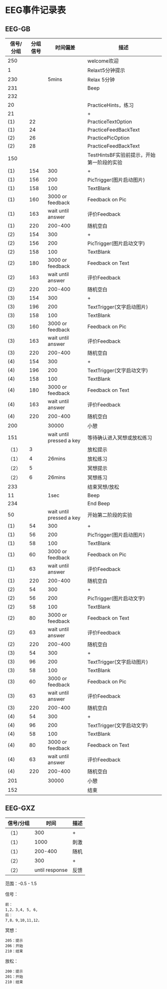 # EEG事件记录表

## EEG-GB

| 信号/分组 | 分组信号 | 时间偏差                 | 描述                                      |
| --------- | -------- | ------------------------ | ----------------------------------------- |
| 250       |          |                          | welcome欢迎                               |
| 1         |          |                          | Relaxt5分钟提示                           |
| 230       |          | 5mins                    | Relax 5分钟                               |
| 231       |          |                          | Beep                                      |
| 232       |          |                          |                                           |
| 20        |          |                          | PracticeHints，练习                       |
| 21        |          |                          | +                                         |
| (1)       | 22       |                          | PracticeTextOption                        |
| (1)       | 24       |                          | PracticeFeedBackText                      |
| (2)       | 26       |                          | PracticePicOption                         |
| (2)       | 28       |                          | PracticeFeedBackText                      |
| 150       |          |                          | TestHintsBF实验前提示，开始第一阶段的实验 |
| (1)       | 154      | 300                      | +                                         |
| (1)       | 156      | 200                      | PicTrigger(图片启动图片)                  |
| (1)       | 158      | 100                      | TextBlank                                 |
| (1)       | 160      | 3000 or feedback         | Feedback on Pic                           |
| (1)       | 163      | wait until answer        | 评价Feedback                              |
| (1)       | 220      | 200-400                  | 随机空白                                  |
| (2)       | 154      | 300                      | +                                         |
| (2)       | 156      | 200                      | PicTrigger(图片启动文字)                  |
| (2)       | 158      | 100                      | TextBlank                                 |
| (2)       | 180      | 3000 or feedback         | Feedback on Text                          |
| (2)       | 163      | wait until answer        | 评价Feedback                              |
| (2)       | 220      | 200-400                  | 随机空白                                  |
| (3)       | 154      | 300                      | +                                         |
| (3)       | 196      | 200                      | TextTrigger(文字启动图片)                 |
| (3)       | 158      | 100                      | TextBlank                                 |
| (3)       | 160      | 3000 or feedback         | Feedback on Pic                           |
| (3)       | 163      | wait until answer        | 评价Feedback                              |
| (3)       | 220      | 200-400                  | 随机空白                                  |
| (4)       | 154      | 300                      | +                                         |
| (4)       | 196      | 200                      | TextTrigger(文字启动文字)                 |
| (4)       | 158      | 100                      | TextBlank                                 |
| (4)       | 180      | 3000 or feedback         | Feedback on Text                          |
| (4)       | 163      | wait until answer        | 评价Feedback                              |
| (4)       | 220      | 200-400                  | 随机空白                                  |
| 200       |          | 30000                    | 小憩                                      |
| 151       |          | wait until pressed a key | 等待确认进入冥想或放松练习                |
| （1）     | 3        |                          | 放松提示                                  |
| （1）     | 4        | 26mins                   | 放松练习                                  |
| （2）     | 5        |                          | 冥想提示                                  |
| （2）     | 6        | 26mins                   | 冥想练习                                  |
| 233       |          |                          | 结束冥想/放松                             |
| 11        |          | 1sec                     | Beep                                      |
| 234       |          |                          | End Beep                                  |
| 50        |          | wait until pressed a key | 开始第二阶段的实验                        |
| (1)       | 54       | 300                      | +                                         |
| (1)       | 56       | 200                      | PicTrigger(图片启动图片)                  |
| (1)       | 58       | 100                      | TextBlank                                 |
| (1)       | 60       | 3000 or feedback         | Feedback on Pic                           |
| (1)       | 63       | wait until answer        | 评价Feedback                              |
| (1)       | 220      | 200-400                  | 随机空白                                  |
| (2)       | 54       | 300                      | +                                         |
| (2)       | 56       | 200                      | PicTrigger(图片启动文字)                  |
| (2)       | 58       | 100                      | TextBlank                                 |
| (2)       | 80       | 3000 or feedback         | Feedback on Text                          |
| (2)       | 63       | wait until answer        | 评价Feedback                              |
| (2)       | 220      | 200-400                  | 随机空白                                  |
| (3)       | 54       | 300                      | +                                         |
| (3)       | 96       | 200                      | TextTrigger(文字启动图片)                 |
| (3)       | 58       | 100                      | TextBlank                                 |
| (3)       | 60       | 3000 or feedback         | Feedback on Pic                           |
| (3)       | 63       | wait until answer        | 评价Feedback                              |
| (3)       | 220      | 200-400                  | 随机空白                                  |
| (4)       | 54       | 300                      | +                                         |
| (4)       | 96       | 200                      | TextTrigger(文字启动文字)                 |
| (4)       | 58       | 100                      | TextBlank                                 |
| (4)       | 80       | 3000 or feedback         | Feedback on Text                          |
| (4)       | 63       | wait until answer        | 评价Feedback                              |
| (4)       | 220      | 200-400                  | 随机空白                                  |
| 201       |          | 30000                    | 小憩                                      |
| 152       |          |                          | 结束                                      |





## EEG-GXZ

| 信号/分组 | 时间           | 描述 |
| --------- | -------------- | ---- |
| （1）     | 300            | +    |
| （1）     | 1000           | 刺激 |
| （1）     | 200-400        | 随机 |
| （2）     | 300            | +    |
| （2）     | until response | 反馈 |

范围：-0.5 - 1.5

信号：

```
前：
1,2，3,4, 5, 6,
后：
7,8，9,10,11,12，
```

冥想：

```
205：提示
206：开始
210：结束
```

放松：

```
200：提示
201：开始
210：结束
```

